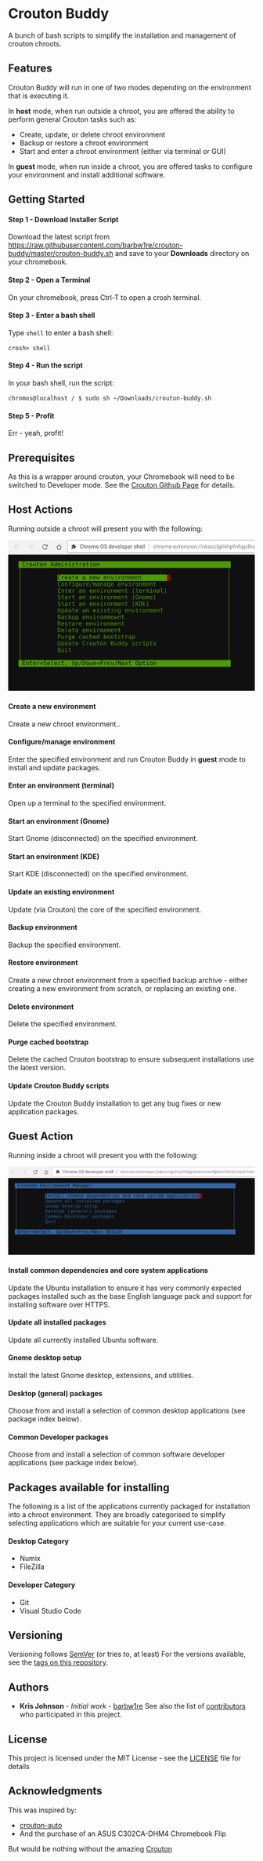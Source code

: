 # Crouton Buddy

A bunch of bash scripts to simplify the installation and management of crouton chroots.

## Features

Crouton Buddy will run in one of two modes depending on the environment that is executing it.

In **host** mode, when run outside a chroot, you are offered the ability to perform general Crouton tasks such as:

* Create, update, or delete chroot environment
* Backup or restore a chroot environment
* Start and enter a chroot environment (either via terminal or GUI)

In **guest** mode, when run inside a chroot, you are offered tasks to configure your environment and install additional software.

## Getting Started

#### Step 1 - Download Installer Script

Download the latest script from https://raw.githubusercontent.com/barbw1re/crouton-buddy/master/crouton-buddy.sh and save to your **Downloads** directory on your chromebook.

#### Step 2 - Open a Terminal

On your chromebook, press Ctrl-T to open a crosh terminal.

#### Step 3 - Enter a bash shell

Type `shell` to enter a bash shell:
```
crosh> shell
```

#### Step 4 - Run the script

In your bash shell, run the script:
```
chromos@localhost / $ sudo sh ~/Downloads/crouton-buddy.sh
```

#### Step 5 - Profit

Err - yeah, profit!

## Prerequisites

As this is a wrapper around crouton, your Chromebook will need to be switched to Developer mode. See the [Crouton Github Page](https://github.com/dnschneid/crouton) for details.

## Host Actions

Running outside a chroot will present you with the following:

![Host Menu](https://raw.githubusercontent.com/barbw1re/crouton-buddy/assets/host-menu.png)

#### Create a new environment

Create a new chroot environment..

#### Configure/manage environment

Enter the specified environment and run Crouton Buddy in **guest** mode to install and update packages.

#### Enter an environment (terminal)

Open up a terminal to the specified environment.

#### Start an environment (Gnome)

Start Gnome (disconnected) on the specified environment.

#### Start an environment (KDE)

Start KDE (disconnected) on the specified environment.

#### Update an existing environment

Update (via Crouton) the core of the specified environment.

#### Backup environment

Backup the specified environment.

#### Restore environment

Create a new chroot environment from a specified backup archive - either creating a new environment from scratch, or replacing an existing one.

#### Delete environment

Delete the specified environment.

#### Purge cached bootstrap

Delete the cached Crouton bootstrap to ensure subsequent installations use the latest version.

#### Update Crouton Buddy scripts

Update the Crouton Buddy installation to get any bug fixes or new application packages.

## Guest Action

Running inside a chroot will present you with the following:

![Host Menu](https://raw.githubusercontent.com/barbw1re/crouton-buddy/assets/guest-menu.png)

#### Install common dependencies and core system applications

Update the Ubuntu installation to ensure it has very commonly expected packages installed such as the base English language pack and support for installing software over HTTPS.

#### Update all installed packages

Update all currently installed Ubuntu software.

#### Gnome desktop setup

Install the latest Gnome desktop, extensions, and utilities.

#### Desktop (general) packages

Choose from and install a selection of common desktop applications (see package index below).

#### Common Developer packages

Choose from and install a selection of common software developer applications (see package index below).

## Packages available for installing

The following is a list of the applications currently packaged for installation into a chroot environment. They are broadly categorised to simplify selecting applications which are suitable for your current use-case.

#### Desktop Category

* Numix
* FileZilla

#### Developer Category

* Git
* Visual Studio Code

## Versioning

Versioning follows [SemVer](http://semver.org/) (or tries to, at least) For the versions available, see the [tags on this repository](https://github.com/barbw1re/crouton-buddy/tags).

## Authors

* **Kris Johnson** - *Initial work* - [barbw1re](https://github.com/barbw1re)
See also the list of [contributors](https://github.com/barbw1re/crouton-buddy/graphs/contributors) who participated in this project.

## License

This project is licensed under the MIT License - see the [LICENSE](LICENSE) file for details

## Acknowledgments

This was inspired by:

* [crouton-auto](https://github.com/andrewbrg/crouton-auto)
* And the purchase of an ASUS C302CA-DHM4 Chromebook Flip

But would be nothing without the amazing [Crouton](https://github.com/dnschneid/crouton)
